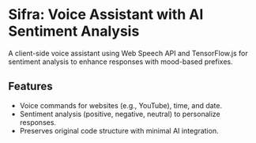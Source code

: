 # Sifra: Voice Assistant with AI Sentiment Analysis
A client-side voice assistant using Web Speech API and TensorFlow.js for sentiment analysis to enhance responses with mood-based prefixes.

## Features
- Voice commands for websites (e.g., YouTube), time, and date.
- Sentiment analysis (positive, negative, neutral) to personalize responses.
- Preserves original code structure with minimal AI integration.

